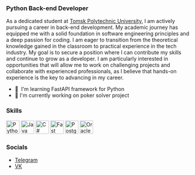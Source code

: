 ### Python Back-end Developer 
As a dedicated student at [Tomsk Polytechnic University](https://tpu.ru), I am actively pursuing a career in back-end development. My academic journey has equipped me with a solid foundation in software engineering principles and a deep passion for coding. I am eager to transition from the theoretical knowledge gained in the classroom to practical experience in the tech industry. My goal is to secure a position where I can contribute my skills and continue to grow as a developer. I am particularly interested in opportunities that will allow me to work on challenging projects and collaborate with experienced professionals, as I believe that hands-on experience is the key to advancing in my career.  
* 🧠  I'm learning FastAPI framework for Python
* 🚀  I'm currently working on poker solver project

### Skills  

<p align="left"> <a href="https://www.python.org/" target="_blank" rel="noreferrer"><img src="https://raw.githubusercontent.com/danielcranney/readme-generator/main/public/icons/skills/python-colored.svg" width="36" height="36" alt="Python" /></a>  <a href="https://www.oracle.com/java/" target="_blank" rel="noreferrer"><img src="https://raw.githubusercontent.com/danielcranney/readme-generator/main/public/icons/skills/java-colored.svg" width="36" height="36" alt="Java" /></a>  <a href="https://docs.microsoft.com/en-us/dotnet/csharp/" target="_blank" rel="noreferrer"><img src="https://raw.githubusercontent.com/danielcranney/readme-generator/main/public/icons/skills/csharp-colored.svg" width="36" height="36" alt="C#" /></a>  <a href="https://fastapi.tiangolo.com/" target="_blank" rel="noreferrer"><img src="https://raw.githubusercontent.com/danielcranney/readme-generator/main/public/icons/skills/fastapi-colored.svg" width="36" height="36" alt="Fast API" /></a>  <a href="https://www.postgresql.org/" target="_blank" rel="noreferrer"><img src="https://raw.githubusercontent.com/danielcranney/readme-generator/main/public/icons/skills/postgresql-colored.svg" width="36" height="36" alt="PostgreSQL" /></a>  <a href="https://www.oracle.com/uk/index.html" target="_blank" rel="noreferrer"><img src="https://raw.githubusercontent.com/danielcranney/readme-generator/main/public/icons/skills/oracle-colored.svg" width="36" height="36" alt="Oracle" /></a>  


### Socials
* [Telegram](https://t.me/instantonetg)
* [VK](https://vk.com/1nstantone)
